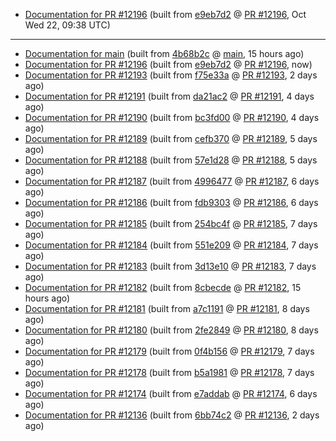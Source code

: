 

* [Documentation for PR #12196](docs-pr12196/) (built from [e9eb7d2](https://github.com/cvc5/cvc5/commit/e9eb7d2) @ [PR #12196](https://github.com/cvc5/cvc5/pull/12196), Oct Wed 22, 09:38 UTC)

***


* [Documentation for main](docs-main/) (built from [4b68b2c](https://github.com/cvc5/cvc5/commit/4b68b2c) @ [main](https://github.com/cvc5/cvc5/tree/main), 15 hours ago)
* [Documentation for PR #12196](docs-pr12196/) (built from [e9eb7d2](https://github.com/cvc5/cvc5/commit/e9eb7d2) @ [PR #12196](https://github.com/cvc5/cvc5/pull/12196), now)
* [Documentation for PR #12193](docs-pr12193/) (built from [f75e33a](https://github.com/cvc5/cvc5/commit/f75e33a) @ [PR #12193](https://github.com/cvc5/cvc5/pull/12193), 2 days ago)
* [Documentation for PR #12191](docs-pr12191/) (built from [da21ac2](https://github.com/cvc5/cvc5/commit/da21ac2) @ [PR #12191](https://github.com/cvc5/cvc5/pull/12191), 4 days ago)
* [Documentation for PR #12190](docs-pr12190/) (built from [bc3fd00](https://github.com/cvc5/cvc5/commit/bc3fd00) @ [PR #12190](https://github.com/cvc5/cvc5/pull/12190), 4 days ago)
* [Documentation for PR #12189](docs-pr12189/) (built from [cefb370](https://github.com/cvc5/cvc5/commit/cefb370) @ [PR #12189](https://github.com/cvc5/cvc5/pull/12189), 5 days ago)
* [Documentation for PR #12188](docs-pr12188/) (built from [57e1d28](https://github.com/cvc5/cvc5/commit/57e1d28) @ [PR #12188](https://github.com/cvc5/cvc5/pull/12188), 5 days ago)
* [Documentation for PR #12187](docs-pr12187/) (built from [4996477](https://github.com/cvc5/cvc5/commit/4996477) @ [PR #12187](https://github.com/cvc5/cvc5/pull/12187), 6 days ago)
* [Documentation for PR #12186](docs-pr12186/) (built from [fdb9303](https://github.com/cvc5/cvc5/commit/fdb9303) @ [PR #12186](https://github.com/cvc5/cvc5/pull/12186), 6 days ago)
* [Documentation for PR #12185](docs-pr12185/) (built from [254bc4f](https://github.com/cvc5/cvc5/commit/254bc4f) @ [PR #12185](https://github.com/cvc5/cvc5/pull/12185), 7 days ago)
* [Documentation for PR #12184](docs-pr12184/) (built from [551e209](https://github.com/cvc5/cvc5/commit/551e209) @ [PR #12184](https://github.com/cvc5/cvc5/pull/12184), 7 days ago)
* [Documentation for PR #12183](docs-pr12183/) (built from [3d13e10](https://github.com/cvc5/cvc5/commit/3d13e10) @ [PR #12183](https://github.com/cvc5/cvc5/pull/12183), 7 days ago)
* [Documentation for PR #12182](docs-pr12182/) (built from [8cbecde](https://github.com/cvc5/cvc5/commit/8cbecde) @ [PR #12182](https://github.com/cvc5/cvc5/pull/12182), 15 hours ago)
* [Documentation for PR #12181](docs-pr12181/) (built from [a7c1191](https://github.com/cvc5/cvc5/commit/a7c1191) @ [PR #12181](https://github.com/cvc5/cvc5/pull/12181), 8 days ago)
* [Documentation for PR #12180](docs-pr12180/) (built from [2fe2849](https://github.com/cvc5/cvc5/commit/2fe2849) @ [PR #12180](https://github.com/cvc5/cvc5/pull/12180), 8 days ago)
* [Documentation for PR #12179](docs-pr12179/) (built from [0f4b156](https://github.com/cvc5/cvc5/commit/0f4b156) @ [PR #12179](https://github.com/cvc5/cvc5/pull/12179), 7 days ago)
* [Documentation for PR #12178](docs-pr12178/) (built from [b5a1981](https://github.com/cvc5/cvc5/commit/b5a1981) @ [PR #12178](https://github.com/cvc5/cvc5/pull/12178), 7 days ago)
* [Documentation for PR #12174](docs-pr12174/) (built from [e7addab](https://github.com/cvc5/cvc5/commit/e7addab) @ [PR #12174](https://github.com/cvc5/cvc5/pull/12174), 6 days ago)
* [Documentation for PR #12136](docs-pr12136/) (built from [6bb74c2](https://github.com/cvc5/cvc5/commit/6bb74c2) @ [PR #12136](https://github.com/cvc5/cvc5/pull/12136), 2 days ago)

